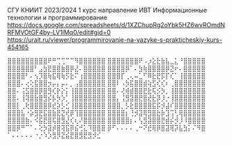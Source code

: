 СГУ КНИИТ 2023/2024 1 курс направление ИВТ Информационные технологии и программирование
https://docs.google.com/spreadsheets/d/1XZChupRg2oYbk5HZ6wvROmdNRFMVOtGF4by-LV1lMq0/edit#gid=0
https://urait.ru/viewer/programmirovanie-na-yazyke-s-prakticheskiy-kurs-454165

⣿⣿⣿⣿⣿⣿⣿⣿⣿⠟⠛⢉⢉⠉⠉⠻⣿⣿⣿⣿⣿⣿
⣿⣿⣿⣿⣿⣿⣿⠟⠠⡰⣕⣗⣷⣧⣀⣅⠘⣿⣿⣿⣿⣿
⣿⣿⣿⣿⣿⣿⠃⣠⣳⣟⣿⣿⣷⣿⡿⣜⠄⣿⣿⣿⣿⣿
⣿⣿⣿⣿⡿⠁⠄⣳⢷⣿⣿⣿⣿⡿⣝⠖⠄⣿⣿⣿⣿⣿
⣿⣿⣿⣿⠃⠄⢢⡹⣿⢷⣯⢿⢷⡫⣗⠍⢰⣿⣿⣿⣿⣿
⣿⣿⣿⡏⢀⢄⠤⣁⠋⠿⣗⣟⡯⡏⢎⠁⢸⣿⣿⣿⣿⣿
⣿⣿⣿⠄⢔⢕⣯⣿⣿⡲⡤⡄⡤⠄⡀⢠⣿⣿⣿⣿⣿⣿
⣿⣿⠇⠠⡳⣯⣿⣿⣾⢵⣫⢎⢎⠆⢀⣿⣿⣿⣿⣿⣿⣿
⣿⣿⠄⢨⣫⣿⣿⡿⣿⣻⢎⡗⡕⡅⢸⣿⣿⣿⣿⣿⣿⣿
⣿⣿⠄⢜⢾⣾⣿⣿⣟⣗⢯⡪⡳⡀⢸⣿⣿⣿⣿⣿⣿⣿
⣿⣿⠄⢸⢽⣿⣷⣿⣻⡮⡧⡳⡱⡁⢸⣿⣿⣿⣿⣿⣿⣿
⣿⣿⡄⢨⣻⣽⣿⣟⣿⣞⣗⡽⡸⡐⢸⣿⣿⣿⣿⣿⣿⣿
⣿⣿⡇⢀⢗⣿⣿⣿⣿⡿⣞⡵⡣⣊⢸⣿⣿⣿⣿⣿⣿⣿
⣿⣿⣿⡀⡣⣗⣿⣿⣿⣿⣯⡯⡺⣼⠎⣿⣿⣿⣿⣿⣿⣿
⣿⣿⣿⣧⠐⡵⣻⣟⣯⣿⣷⣟⣝⢞⡿⢹⣿⣿⣿⣿⣿⣿
⣿⣿⣿⣿⡆⢘⡺⣽⢿⣻⣿⣗⡷⣹⢩⢃⢿⣿⣿⣿⣿⣿
⣿⣿⣿⣿⣷⠄⠪⣯⣟⣿⢯⣿⣻⣜⢎⢆⠜⣿⣿⣿⣿⣿
⣿⣿⣿⣿⣿⡆⠄⢣⣻⣽⣿⣿⣟⣾⡮⡺⡸⠸⣿⣿⣿⣿
⣿⣿⡿⠛⠉⠁⠄⢕⡳⣽⡾⣿⢽⣯⡿⣮⢚⣅⠹⣿⣿⣿
⡿⠋⠄⠄⠄⠄⢀⠒⠝⣞⢿⡿⣿⣽⢿⡽⣧⣳⡅⠌⠻⣿
⠁⠄⠄⠄⠄⠄⠐⡐⠱⡱⣻⡻⣝⣮⣟⣿⣻⣟⣻⡺⣊
